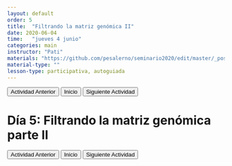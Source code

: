 ```yaml
---
layout: default
order: 5
title:  "Filtrando la matriz genómica II"
date: 2020-06-04
time:   "jueves 4 junio"
categories: main
instructor: "Pati"
materials: "https://github.com/pesalerno/seminario2020/edit/master/_posts/2020-06-04-5_filtros2.md"
material-type: ""
lesson-type: participativa, autoguiada
---
```


<a href="https://pesalerno.github.io/seminario2020/main/2020/06/03/4_filtros1.html"><button>Actividad Anterior</button></a>		<a href="https://pesalerno.github.io/seminario2020/"><button>Inicio</button></a>    <a href="https://pesalerno.github.io/seminario2020/main/2020/06/05/6_diversidad.html"><button>Siguiente Actividad</button></a>

# Día 5: Filtrando la matriz genómica parte II


<a href="https://pesalerno.github.io/seminario2020/main/2020/06/03/4_filtros1.html"><button>Actividad Anterior</button></a>		<a href="https://pesalerno.github.io/seminario2020/"><button>Inicio</button></a>    <a href="https://pesalerno.github.io/seminario2020/main/2020/06/05/6_diversidad.html"><button>Siguiente Actividad</button></a>

